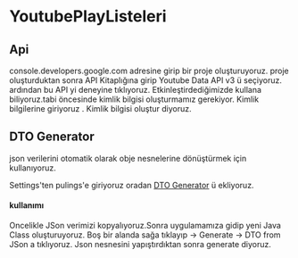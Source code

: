 # YoutubePlayListeleri
## Api 
console.developers.google.com adresine girip bir proje oluşturuyoruz.
proje oluşturduktan sonra API Kitaplığına girip Youtube Data API v3 ü seçiyoruz.
ardından bu API yi deneyine tıklıyoruz.
Etkinleştirdediğimizde kullana biliyoruz.tabi öncesinde kimlik bilgisi oluşturmamız gerekiyor.
Kimlik bilgilerine giriyoruz . Kimlik bilgisi oluştur diyoruz.

## DTO Generator
json verilerini otomatik olarak obje nesnelerine dönüştürmek için kullanıyoruz.

Settings'ten pulings'e giriyoruz oradan [DTO Generator](https://github.com/nvinayshetty/DTOnator) ü ekliyoruz.

#### kullanımı
Oncelikle JSon verimizi kopyalıyoruz.Sonra uygulamamıza gidip yeni Java Class oluşturuyoruz.
Boş bir alanda sağa tıklayıp -> Generate -> DTO from JSon a tıklıyoruz.
Json nesnesini yapıştırdıktan sonra generate diyoruz.